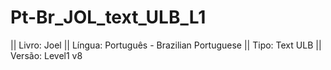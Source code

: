 # Pt-Br_JOL_text_ULB_L1

|| Livro: Joel
|| Língua: Português - Brazilian Portuguese
|| Tipo: Text ULB
|| Versão: Level1 v8